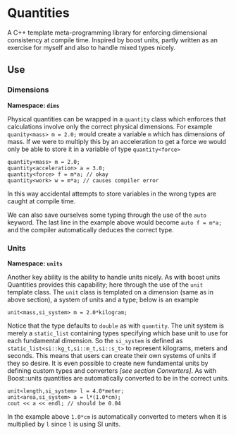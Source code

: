 # Quantities

A C++ template meta-programming library for enforcing dimensional consistency at compile time. Inspired by boost units, partly written as an exercise for myself and also to handle mixed types nicely.

## Use
### Dimensions

**Namespace: `dims`**

Physical quantities can be wrapped in a `quantity` class which enforces that calculations involve only the correct physical dimensions. For example `quanity<mass> m = 2.0;` would create a variable `m` which has dimensions of mass. If we were to multiply this by an acceleration to get a force we would only be able to store it in a variable of type `quantity<force>`

    quantity<mass> m = 2.0;
    quantity<acceleration> a = 3.0;
    quantity<force> f = m*a; // okay
    quantity<work> w = m*a; // causes compiler error

In this way accidental attempts to store variables in the wrong types are caught at compile time.

We can also save ourselves some typing through the use of the `auto` keyword. The last line in the example above would become `auto f = m*a;` and the compiler automatically deduces the correct type.

### Units

**Namespace: `units`**

Another key ability is the ability to handle units nicely. As with boost units Quantities provides this capability; here through the use of the `unit` template class. The `unit` class is templated on a dimension (same as in above section), a system of units and a type; below is an example

    unit<mass,si_system> m = 2.0*kilogram;

Notice that the type defaults to `double` as with `quantity`. The unit system is merely a `static_list` containing types specifying which base unit to use for each fundamental dimension. So the `si_system` is defined as `static_list<si::kg_t,si::m_t,si::s_t>` to represent kilograms, meters and seconds. This means that users can create their own systems of units if they so desire. It is even possible to create new fundamental units by defining custom types and converters *[see section Converters]*. As with Boost::units quantities are automatically converted to be in the correct units.

    unit<length,si_system> l = 4.0*meter;
    unit<area,si_system> a = l*(1.0*cm);
    cout << a << endl; // should be 0.04

In the example above `1.0*cm` is automatically converted to meters when it is multiplied by `l` since `l` is using SI units.
